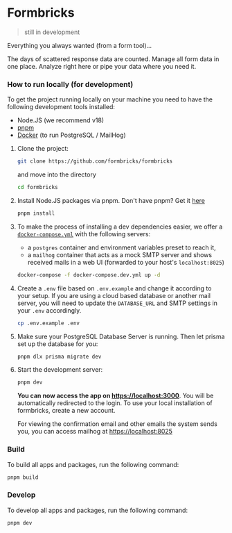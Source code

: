# Formbricks

> still in development

Everything you always wanted (from a form tool)...

The days of scattered response data are counted. Manage all form data in one place. Analyze right here or pipe your data where you need it.

### How to run locally (for development)

To get the project running locally on your machine you need to have the following development tools installed:

- Node.JS (we recommend v18)
- [pnpm](https://pnpm.io/)
- [Docker](https://www.docker.com/) (to run PostgreSQL / MailHog)

1. Clone the project:

   ```sh
   git clone https://github.com/formbricks/formbricks
   ```

   and move into the directory

   ```sh
   cd formbricks
   ```

1. Install Node.JS packages via pnpm. Don't have pnpm? Get it [here](https://pnpm.io/installation)

   ```sh
   pnpm install
   ```

1. To make the process of installing a dev dependencies easier, we offer a [`docker-compose.yml`](https://docs.docker.com/compose/) with the following servers:

   - a `postgres` container and environment variables preset to reach it,
   - a `mailhog` container that acts as a mock SMTP server and shows received mails in a web UI (forwarded to your host's `localhost:8025`)

   ```sh
   docker-compose -f docker-compose.dev.yml up -d
   ```

1. Create a `.env` file based on `.env.example` and change it according to your setup. If you are using a cloud based database or another mail server, you will need to update the `DATABASE_URL` and SMTP settings in your `.env` accordingly.

   ```sh
   cp .env.example .env
   ```

1. Make sure your PostgreSQL Database Server is running. Then let prisma set up the database for you:

   ```sh
   pnpm dlx prisma migrate dev
   ```

1. Start the development server:

   ```sh
   pnpm dev
   ```

   **You can now access the app on [https://localhost:3000](https://localhost:3000)**. You will be automatically redirected to the login. To use your local installation of formbricks, create a new account.

   For viewing the confirmation email and other emails the system sends you, you can access mailhog at [https://localhost:8025](https://localhost:8025)

### Build

To build all apps and packages, run the following command:

```sh
pnpm build
```

### Develop

To develop all apps and packages, run the following command:

```sh
pnpm dev
```
